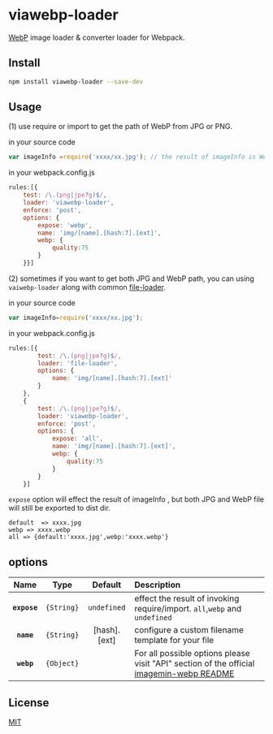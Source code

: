 # viawebp-loader

[WebP](https://developers.google.com/speed/webp/) image loader & converter loader for Webpack.

## Install

```sh
npm install viawebp-loader --save-dev
```
## Usage

(1) use require or import to get the path of WebP from JPG or PNG.

in your source code
```javascript
var imageInfo =require('xxxx/xx.jpg'); // the result of imageInfo is WebP path

```

in your webpack.config.js
```javascript
rules:[{ 
    test: /\.(png|jpe?g)$/,
    loader: 'viawebp-loader',
    enforce: 'post',
    options: {
        expose: 'webp', 
        name: 'img/[name].[hash:7].[ext]',
        webp: {
            quality:75
        }
    }}]
```

(2) sometimes if you want to get both JPG and WebP path, you can using `vaiwebp-loader` along with common [file-loader](https://github.com/webpack/file-loader). 


in your source code
```javascript
var imageInfo=require('xxxx/xx.jpg');

```

in your webpack.config.js
```javascript
rules:[{
        test: /\.(png|jpe?g)$/,
        loader: 'file-loader',
        options: {
            name: 'img/[name].[hash:7].[ext]'
        }
    },
    { 
        test: /\.(png|jpe?g)$/,
        loader: 'viawebp-loader',
        enforce: 'post',
        options: {
            expose: 'all', 
            name: 'img/[name].[hash:7].[ext]',
            webp: {
                quality:75
            }
        }
    }]
```

`expose` option will effect the result of imageInfo , but both JPG and WebP file will still be exported to dist dir.  
```
default  => xxxx.jpg   
webp => xxxx.webp   
all => {default:'xxxx.jpg',webp:'xxxx.webp'}  
```

## options

|Name|Type|Default|Description|
|:--:|:--:|:-----:|:----------|
|**`expose`**|`{String}`|`undefined`| effect the result of invoking require/import. `all`,`webp` and `undefined` |
|**`name`**|`{String}`|[hash].[ext]| configure a custom filename template for your file |
|**`webp`**|`{Object}`| |For all possible options please visit "API" section of the official [imagemin-webp README  ](https://github.com/imagemin/imagemin-webp#imageminwebpoptions)| 

## License

[MIT](http://opensource.org/licenses/MIT)
